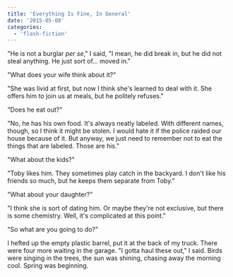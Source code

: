 ```yaml
---
title: 'Everything Is Fine, In General'
date: '2015-05-08'
categories:
  - 'flash-fiction'
---
```


"He is not a burglar _per se_," I said, "I mean, he did break in, but he did not
steal anything. He just sort of... moved in."

<!-- truncate -->


"What does your wife think about it?"

"She was livid at first, but now I think she's learned to deal with it. She
offers him to join us at meals, but he politely refuses."

"Does he eat out?"

"No, he has his own food. It's always neatly labeled. With different names,
though, so I think it might be stolen. I would hate it if the police raided our
house because of it. But anyway, we just need to remember not to eat the things
that are labeled. Those are his."

"What about the kids?"

"Toby likes him. They sometimes play catch in the backyard. I don't like his
friends so much, but he keeps them separate from Toby."

"What about your daughter?"

"I think she is sort of dating him. Or maybe they're not exclusive, but there is
some chemistry. Well, it's complicated at this point."

"So what are you going to do?"

I hefted up the empty plastic barrel, put it at the back of my truck. There were
four more waiting in the garage. "I gotta haul these out," I said. Birds were
singing in the trees, the sun was shining, chasing away the morning cool. Spring
was beginning.
